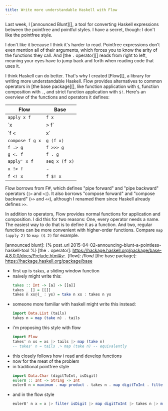 ```yaml
---
title: Write more understandable Haskell with Flow
---
```


Last week, I [announced Blunt][],
a tool for converting Haskell expressions between the pointfree and pointful styles.
I have a secret, though:
I don't like the pointfree style.

I don't like it because I think it's harder to read.
Pointfree expressions don't even mention all of their arguments,
which forces you to know the arity of the functions they call.
And [the `.` operator][] reads from right to left,
meaning your eyes have to jump back and forth when reading code that uses it.

I think Haskell can do better.
That's why I created [Flow][],
a library for writing more understandable Haskell.
Flow provides alternatives to common operators in [the base package][],
like function application with `$`, function composition with `.`, and strict function application with `$!`.
Here's an overview of the functions and operators it defines:

Flow            | Base
--------------- | -------------
`apply x f`     | `f x`
`x |> f`        | `x & f`
`f <| x`        | `f $ x`
`compose f g x` | `g (f x)`
`f .> g`        | `f >>> g`
`g <. f`        | `f . g`
`apply' x f`    | `seq x (f x)`
`x !> f`        | -
`f <! x`        | `f $! x`

Flow borrows from F#,
which defines "pipe forward" and "pipe backward" operators (`|>` and `<|`).
It also borrows "compose forward" and "compose backward" (`>>` and `<<`),
although I renamed them since Haskell already defines `>>`.

In addition to operators,
Flow provides normal functions for application and composition.
I did this for two reasons:
One, every operator needs a name.
The easiest way to do that is to define it as a function.
And two, regular functions can be more convenient with higher-order functions.
Compare `map (apply 2)` to `map ($ 2)` for example.

[announced blunt]: {% post_url 2015-04-02-announcing-blunt-a-pointless-haskell-tool %}
[the `.` operator]: https://hackage.haskell.org/package/base-4.8.0.0/docs/Prelude.html#v:.
[flow]: /flow/
[the base package]: https://hackage.haskell.org/package/base

- first up is `takes`, a sliding window function
- naively might write this:
  ``` hs
  takes :: Int -> [a] -> [[a]]
  takes _ [] = [[]]
  takes n xs@(_ : ys) = take n xs : takes n ys
  ```
- someone more familiar with haskell might write this instead:
  ``` hs
  import Data.List (tails)
  takes n = map (take n) . tails
  ```
- i'm proposing this style with flow
  ``` hs
  import Flow
  takes' n xs = xs |> tails |> map (take n)
  -- takes' n = tails .> map (take n) -- equivalently
  ```
- this closely follows how i read and develop functions
- now for the meat of the problem
- in traditional pointfree style
  ``` hs
  import Data.Char (digitToInt, isDigit)
  euler8 :: Int -> String -> Int
  euler8 n = maximum . map product . takes n . map digitToInt . filter isDigit
  ```
- and in the flow style
  ``` hs
  euler8' n x = x |> filter isDigit |> map digitToInt |> takes n |> map product |> maximum
  ```

